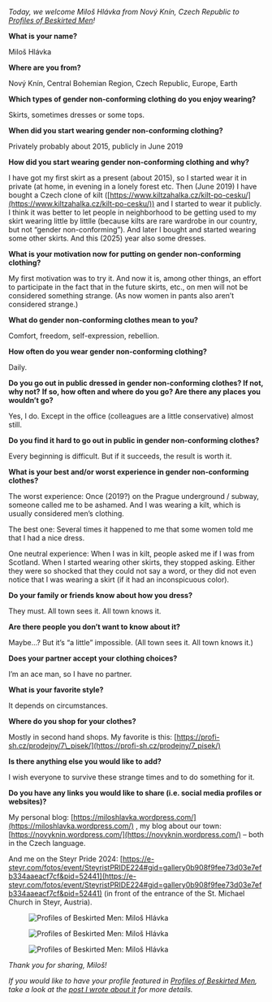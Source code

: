 *Today, we welcome Miloš Hlávka from Nový Knín, Czech Republic to [Profiles of Beskirted Men](https://www.the-beskirted-man.com/category/profiles-of-beskirted-men/)!*

**What is your name?**

Miloš Hlávka

**Where are you from?**

Nový Knín, Central Bohemian Region, Czech Republic, Europe, Earth

**Which types of gender non-conforming clothing do you enjoy wearing?**

Skirts, sometimes dresses or some tops.

**When did you start wearing gender non-conforming clothing?**

Privately probably about 2015, publicly in June 2019

**How did you start wearing gender non-conforming clothing and why?**

I have got my first skirt as a present (about 2015), so I started wear it in private (at home, in evening in a lonely forest etc. Then (June 2019) I have bought a Czech clone of kilt ([https://www.kiltzahalka.cz/kilt-po-cesku/](https://www.kiltzahalka.cz/kilt-po-cesku/)) and I started to wear it publicly. I think it was better to let people in neighborhood to be getting used to my skirt wearing little by littlle (because kilts are rare wardrobe in our country, but not “gender non-conforming”). And later I bought and started wearing some other skirts. And this (2025) year also some dresses.

**What is your motivation now for putting on gender non-conforming clothing?**

My first motivation was to try it. And now it is, among other things, an effort to participate in the fact that in the future skirts, etc., on men will not be considered something strange. (As now women in pants also aren’t considered strange.)

**What do gender non-conforming clothes mean to you?**

Comfort, freedom, self-expression, rebellion.

**How often do you wear gender non-conforming clothing?**

Daily.

**Do you go out in public dressed in gender non-conforming clothes? If not, why not?** **If so, how often and where do you go? Are there any places you wouldn’t go?**

Yes, I do. Except in the office (colleagues are a little conservative) almost still.

**Do you find it hard to go out in public in gender non-conforming clothes?**

Every beginning is difficult. But if it succeeds, the result is worth it.

**What is your best and/or worst experience in gender non-conforming clothes?**

The worst experience: Once (2019?) on the Prague underground / subway, someone called me to be ashamed. And I was wearing a kilt, which is usually considered men’s clothing.

The best one: Several times it happened to me that some women told me that I had a nice dress.

One neutral experience: When I was in kilt, people asked me if I was from Scotland. When I started wearing other skirts, they stopped asking. Either they were so shocked that they could not say a word, or they did not even notice that I was wearing a skirt (if it had an inconspicuous color).

**Do your family or friends know about how you dress?**

They must. All town sees it. All town knows it.

**Are there people you don’t want to know about it?**

Maybe…? But it’s “a little” impossible. (All town sees it. All town knows it.)

**Does your partner accept your clothing choices?**

I’m an ace man, so I have no partner.

**What is your favorite style?**

It depends on circumstances.

**Where do you shop for your clothes?**

Mostly in second hand shops. My favorite is this: [https://profi-sh.cz/prodejny/7\_pisek/](https://profi-sh.cz/prodejny/7_pisek/)

**Is there anything else you would like to add?**

I wish everyone to survive these strange times and to do something for it.

**Do you have any links you would like to share (i.e. social media profiles or websites)?**

My personal blog: [https://miloshlavka.wordpress.com/](https://miloshlavka.wordpress.com/) , my blog about our town: [https://novyknin.wordpress.com/](https://novyknin.wordpress.com/) – both in the Czech language.

And me on the Steyr Pride 2024: [https://e-steyr.com/fotos/event/SteyristPRIDE224#gid=gallery0b908f9fee73d03e7efb334aaeacf7cf&pid=52441](https://e-steyr.com/fotos/event/SteyristPRIDE224#gid=gallery0b908f9fee73d03e7efb334aaeacf7cf&pid=52441) (in front of the entrance of the St. Michael Church in Steyr, Austria).

<figure><img decoding="async" alt="Profiles of Beskirted Men: Miloš Hlávka" data-height="1695" data-id="6973" data-link="https://www.the-beskirted-man.com/?attachment_id=6973" data-url="https://www.the-beskirted-man.com/wp-content/uploads/2025/06/7709_Me_2025-05-03_Dress_01_Front-522x1024.jpg" data-width="864" src="7709_Me_2025-05-03_Dress_01_Front-522x1024.jpg" data-amp-layout="responsive" aria-label="Open image 1 of 3 in full-screen"></figure>

<figure><img decoding="async" alt="Profiles of Beskirted Men: Miloš Hlávka" data-height="1537" data-id="6972" data-link="https://www.the-beskirted-man.com/?attachment_id=6972" data-url="https://www.the-beskirted-man.com/wp-content/uploads/2025/06/7711_Me_2025-05-03_Dress_02_Front-576x1024.jpg" data-width="864" src="7711_Me_2025-05-03_Dress_02_Front-576x1024.jpg" data-amp-layout="responsive" aria-label="Open image 2 of 3 in full-screen"></figure>

<figure><img decoding="async" alt="Profiles of Beskirted Men: Miloš Hlávka" data-height="1311" data-id="6971" data-link="https://www.the-beskirted-man.com/?attachment_id=6971" data-url="https://www.the-beskirted-man.com/wp-content/uploads/2025/06/F3748_Velky_Mehelnik_2025-03-08_Me_-_cropped-675x1024.jpg" data-width="864" src="F3748_Velky_Mehelnik_2025-03-08_Me_-_cropped-675x1024.jpg" data-amp-layout="responsive" aria-label="Open image 3 of 3 in full-screen"></figure>

*Thank you for sharing, Miloš!*

*If you would like to have your profile featured in [Profiles of Beskirted Men](https://www.the-beskirted-man.com/category/profiles-of-beskirted-men/), take a look at the [post I wrote about it](https://www.the-beskirted-man.com/profiles-of-beskirted-men/profiles-of-beskirted-men/) for more details.*